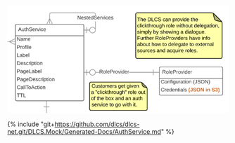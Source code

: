 ![](authservice.png)

{% include "git+https://github.com/dlcs/dlcs-net.git/DLCS.Mock/Generated-Docs/AuthService.md" %}